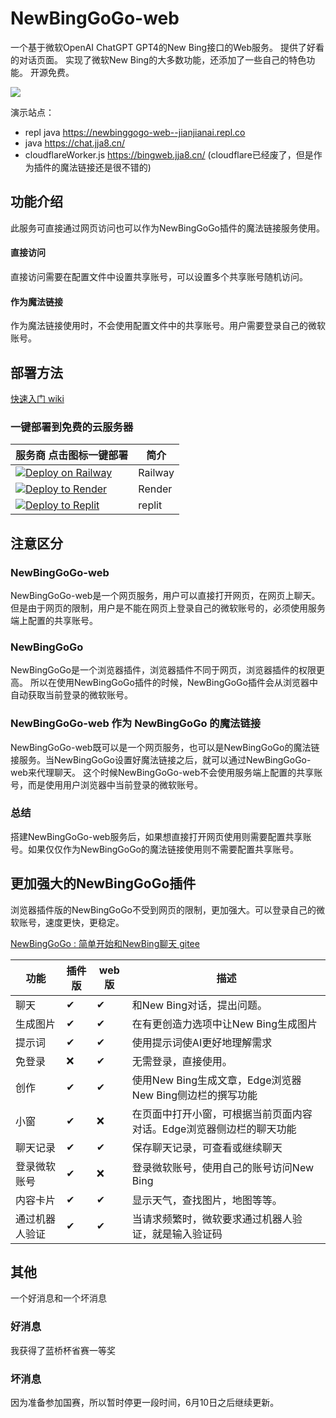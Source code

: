 # NewBingGoGo-web

一个基于微软OpenAI ChatGPT GPT4的New Bing接口的Web服务。
提供了好看的对话页面。
实现了微软New Bing的大多数功能，还添加了一些自己的特色功能。
开源免费。

![](./docs/img/1.png)

演示站点：
- repl java https://newbinggogo-web--jianjianai.repl.co
- java https://chat.jja8.cn/
- cloudflareWorker.js https://bingweb.jja8.cn/  (cloudflare已经废了，但是作为插件的魔法链接还是很不错的)

## 功能介绍
此服务可直接通过网页访问也可以作为NewBingGoGo插件的魔法链接服务使用。

#### **直接访问** 
直接访问需要在配置文件中设置共享账号，可以设置多个共享账号随机访问。

#### **作为魔法链接**
作为魔法链接使用时，不会使用配置文件中的共享账号。用户需要登录自己的微软账号。


## 部署方法

[快速入门 wiki](https://github.com/jianjianai/NewBingGoGo-Web/wiki/%E5%BF%AB%E9%80%9F%E5%85%A5%E9%97%A8)

### 一键部署到免费的云服务器
|服务商 点击图标一键部署|简介|
|---|---|
|[![Deploy on Railway](https://railway.app/button.svg)](https://railway.app/template/GE_YVq?referralCode=s40fic)|Railway|
|[![Deploy to Render](https://render.com/images/deploy-to-render-button.svg)](https://render.com/deploy?repo=https://github.com/jianjianai/NewBingGoGo-Web)|Render|
|[![Deploy to Replit]()](https://replit.com/@jianjianai/NewBingGoGo-Web)|replit|


## 注意区分
### NewBingGoGo-web
NewBingGoGo-web是一个网页服务，用户可以直接打开网页，在网页上聊天。
但是由于网页的限制，用户是不能在网页上登录自己的微软账号的，必须使用服务端上配置的共享账号。

### NewBingGoGo
NewBingGoGo是一个浏览器插件，浏览器插件不同于网页，浏览器插件的权限更高。
所以在使用NewBingGoGo插件的时候，NewBingGoGo插件会从浏览器中自动获取当前登录的微软账号。

### NewBingGoGo-web 作为 NewBingGoGo 的魔法链接
NewBingGoGo-web既可以是一个网页服务，也可以是NewBingGoGo的魔法链接服务。当NewBingGoGo设置好魔法链接之后，就可以通过NewBingGoGo-web来代理聊天。
这个时候NewBingGoGo-web不会使用服务端上配置的共享账号，而是使用用户浏览器中当前登录的微软账号。

### 总结
搭建NewBingGoGo-web服务后，如果想直接打开网页使用则需要配置共享账号。如果仅仅作为NewBingGoGo的魔法链接使用则不需要配置共享账号。


## 更加强大的NewBingGoGo插件
浏览器插件版的NewBingGoGo不受到网页的限制，更加强大。可以登录自己的微软账号，速度更快，更稳定。

[NewBingGoGo : 简单开始和NewBing聊天 gitee](https://gitee.com/jja8/NewBingGoGo)

| 功能     | 插件版 | web版 | 描述                                     |
|--------|-----|------|----------------------------------------|
| 聊天     | ✔   | ✔    | 和New Bing对话，提出问题。                      |
| 生成图片   | ✔   | ✔    | 在有更创造力选项中让New Bing生成图片                 |
| 提示词    | ✔   | ✔    | 使用提示词使AI更好地理解需求                        |
| 免登录    | ❌   | ✔    | 无需登录，直接使用。                             |
| 创作     | ✔   | ✔    | 使用New Bing生成文章，Edge浏览器New Bing侧边栏的撰写功能 |
| 小窗     | ✔   | ❌    | 在页面中打开小窗，可根据当前页面内容对话。Edge浏览器侧边栏的聊天功能   |
| 聊天记录   | ✔   | ✔    | 保存聊天记录，可查看或继续聊天                        |
| 登录微软账号 | ✔   | ❌    | 登录微软账号，使用自己的账号访问New Bing               |
| 内容卡片   | ✔   | ✔    | 显示天气，查找图片，地图等等。                        |
| 通过机器人验证| ✔ | ✔  | 当请求频繁时，微软要求通过机器人验证，就是输入验证码|


## 其他
一个好消息和一个坏消息
### 好消息
我获得了蓝桥杯省赛一等奖
### 坏消息
因为准备参加国赛，所以暂时停更一段时间，6月10日之后继续更新。
